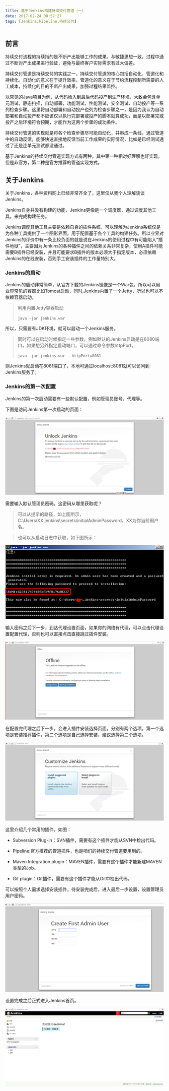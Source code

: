 ```yaml
---
title: 基于Jenkins构建持续交付管道（一）
date: 2017-02-24 08:57:27
tags: [Jenkins,Pipeline,持续交付]
---
```



## 前言

持续交付流程的持续指的是不断产出能够工作的成果。与敏捷思想一致，过程中通过不断对产出成果进行验证，避免与最终客户实际需求有过大偏差。

持续交付管道是持续交付的实践之一，持续交付管道的核心包括自动化、管道化和持续化。自动化的意义在于提升效率，管道化的意义在于节约流程控制所需要的人工成本，持续化的目的不断产出成果，加强过程结果监控。

以常见的Java项目为例，从代码检入到最后代码投产到生产环境，大致会包含单元测试，静态扫描，自动部署，功能测试，性能测试，安全测试、自动投产等一系列检查步骤。这里将自动部署和自动投产也列为检查步骤之一，是因为我认为自动部署和自动投产都不应该仅以执行完部署或投产的脚本就算成功，而是以部署完或投产之后环境符合预期，才能作为这两个步骤的成功条件。

持续交付管道的实现就是将各个检查步骤尽可能自动化，并串成一条线，通过管道中的自动反馈，能够快速直接地反馈当前工作成果的实际情况，比如是已经测试通过了还是连单元测试都没通过。

基于Jenkins的持续交付管道实现方式有两种，其中第一种相对好理解也好实现，但是非官方，第二种是官方推荐的管道实现方式。

## 关于Jenkins

关于Jenkins，各种资料网上已经非常齐全了，这里仅从我个人理解谈谈Jenkins。

Jenkins自身并没有构建的功能，Jenkins更像是一个调度器，通过调度其他工具，来完成构建任务。

Jenkins调度其他工具主要是依赖自身的插件系统，可以理解为Jenkins系统仅是为各种工具提供了一个图形界面，用于配置基于各个工具的构建任务。所以业界对Jenkins的评价中有一条比较负面的就是说在Jenkins的使用过程中有可能陷入“插件地狱”，主要因为Jenkins的各种插件之间的依赖关系非常复杂，使用A插件可能需要B插件已经安装，并且可能要求B插件的版本必须大于指定版本，必须依赖Jenkins的在线安装，否则手工安装插件的工作量特别大。


### Jenkins的启动

Jenkins的启动非常简单，从官方下载的Jenkins镜像是一个War包，所以可以用业界常见的容器比如Tomcat启动，同时,Jenkins内置了一个Jetty，所以也可以不依赖容器启动。

>利用内置Jetty容器启动
>
>`java -jar jenkins.war`

所以，只需要有JDK环境，就可以启动一个Jenkins服务。

>同时可以在启动时候指定一些参数，例如默认的Jenkins启动是在8080端口，如果想另外指定启动端口，可以通过命令参数httpPort。
>
>`java -jar jenkins.war --httpPort=8081`

则Jenkins就启动在8081端口了，本地可通过localhost:8081就可以访问到Jenkins服务了。

### Jenkins的第一次配置

Jenkins的第一次启动需要有一些默认配置，例如管理员账号，代理等。

下图是访问Jenkins第一次启动的页面：

![](https://raw.githubusercontent.com/AngryTester/blog/master/%E5%9F%BA%E4%BA%8EJenkins%E6%9E%84%E5%BB%BA%E6%8C%81%E7%BB%AD%E4%BA%A4%E4%BB%98%E7%AE%A1%E9%81%93%EF%BC%88%E4%B8%80%EF%BC%89/2.png)

需要输入默认管理员密码，这密码从哪里获取呢？

>可以从提示的路径，如上图所示，C:\Users\XX\.jenkins\secrets\initialAdminPassword，XX为你当前用户名。

>也可以从启动日志中获取，如下图所示：

![](https://raw.githubusercontent.com/AngryTester/blog/master/%E5%9F%BA%E4%BA%8EJenkins%E6%9E%84%E5%BB%BA%E6%8C%81%E7%BB%AD%E4%BA%A4%E4%BB%98%E7%AE%A1%E9%81%93%EF%BC%88%E4%B8%80%EF%BC%89/3.png)

输入密码之后下一步，到达代理设置页面，如果你的网络有代理，可以点击代理设置配置代理，否则也可以直接点击直接跳过插件安装。

![](https://raw.githubusercontent.com/AngryTester/blog/master/%E5%9F%BA%E4%BA%8EJenkins%E6%9E%84%E5%BB%BA%E6%8C%81%E7%BB%AD%E4%BA%A4%E4%BB%98%E7%AE%A1%E9%81%93%EF%BC%88%E4%B8%80%EF%BC%89/4.png)

在配置完代理之后下一步，会进入插件安装选择页面，分别有两个选项，第一个选项是安装推荐插件，第二个选项是自己选择安装，建议选择第二个选项。

![](https://raw.githubusercontent.com/AngryTester/blog/master/%E5%9F%BA%E4%BA%8EJenkins%E6%9E%84%E5%BB%BA%E6%8C%81%E7%BB%AD%E4%BA%A4%E4%BB%98%E7%AE%A1%E9%81%93%EF%BC%88%E4%B8%80%EF%BC%89/6.png)

这里介绍几个常用的插件，如图：

- Subversion Plug-in：SVN插件，需要有这个插件才能从SVN中检出代码。

- Pipeline:官方推荐的管道插件，也是咱们的持续交付管道要用到的。

- Maven Integration plugin：MAVEN插件，需要有这个插件才能新建MAVEN类型的Job。

- Git plugin：Git插件，需要有这个插件才能从Git中检出代码。


可以按照个人需求选择安装插件，待安装完成后，进入最后一步设置，设置管理员用户密码。

![](https://raw.githubusercontent.com/AngryTester/blog/master/%E5%9F%BA%E4%BA%8EJenkins%E6%9E%84%E5%BB%BA%E6%8C%81%E7%BB%AD%E4%BA%A4%E4%BB%98%E7%AE%A1%E9%81%93%EF%BC%88%E4%B8%80%EF%BC%89/8.png)

设置完成之后正式进入Jenkins首页。

![](https://raw.githubusercontent.com/AngryTester/blog/master/%E5%9F%BA%E4%BA%8EJenkins%E6%9E%84%E5%BB%BA%E6%8C%81%E7%BB%AD%E4%BA%A4%E4%BB%98%E7%AE%A1%E9%81%93%EF%BC%88%E4%B8%80%EF%BC%89/9.png)


























